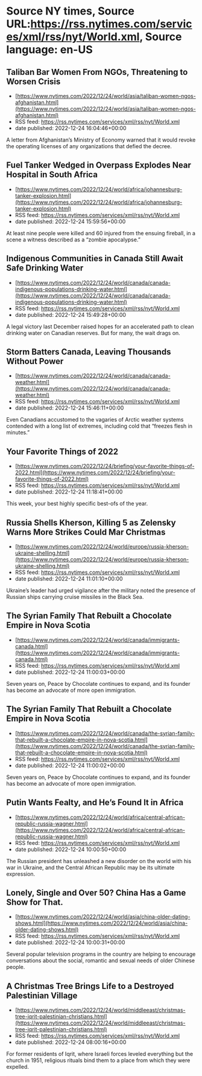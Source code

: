 # Source NY times, Source URL:https://rss.nytimes.com/services/xml/rss/nyt/World.xml, Source language: en-US

## Taliban Bar Women From NGOs, Threatening to Worsen Crisis
 - [https://www.nytimes.com/2022/12/24/world/asia/taliban-women-ngos-afghanistan.html](https://www.nytimes.com/2022/12/24/world/asia/taliban-women-ngos-afghanistan.html)
 - RSS feed: https://rss.nytimes.com/services/xml/rss/nyt/World.xml
 - date published: 2022-12-24 16:04:46+00:00

A letter from Afghanistan’s Ministry of Economy warned that it would revoke the operating licenses of any organizations that defied the decree.

## Fuel Tanker Wedged in Overpass Explodes Near Hospital in South Africa
 - [https://www.nytimes.com/2022/12/24/world/africa/johannesburg-tanker-explosion.html](https://www.nytimes.com/2022/12/24/world/africa/johannesburg-tanker-explosion.html)
 - RSS feed: https://rss.nytimes.com/services/xml/rss/nyt/World.xml
 - date published: 2022-12-24 15:59:56+00:00

At least nine people were killed and 60 injured from the ensuing fireball, in a scene a witness described as a “zombie apocalypse.”

## Indigenous Communities in Canada Still Await Safe Drinking Water
 - [https://www.nytimes.com/2022/12/24/world/canada/canada-indigenous-populations-drinking-water.html](https://www.nytimes.com/2022/12/24/world/canada/canada-indigenous-populations-drinking-water.html)
 - RSS feed: https://rss.nytimes.com/services/xml/rss/nyt/World.xml
 - date published: 2022-12-24 15:49:28+00:00

A legal victory last December raised hopes for an accelerated path to clean drinking water on Canadian reserves. But for many, the wait drags on.

## Storm Batters Canada, Leaving Thousands Without Power
 - [https://www.nytimes.com/2022/12/24/world/canada/canada-weather.html](https://www.nytimes.com/2022/12/24/world/canada/canada-weather.html)
 - RSS feed: https://rss.nytimes.com/services/xml/rss/nyt/World.xml
 - date published: 2022-12-24 15:46:11+00:00

Even Canadians accustomed to the vagaries of Arctic weather systems contended with a long list of extremes, including cold that “freezes flesh in minutes.”

## Your Favorite Things of 2022
 - [https://www.nytimes.com/2022/12/24/briefing/your-favorite-things-of-2022.html](https://www.nytimes.com/2022/12/24/briefing/your-favorite-things-of-2022.html)
 - RSS feed: https://rss.nytimes.com/services/xml/rss/nyt/World.xml
 - date published: 2022-12-24 11:18:41+00:00

This week, your best highly specific best-ofs of the year.

## Russia Shells Kherson, Killing 5 as Zelensky Warns More Strikes Could Mar Christmas
 - [https://www.nytimes.com/2022/12/24/world/europe/russia-kherson-ukraine-shelling.html](https://www.nytimes.com/2022/12/24/world/europe/russia-kherson-ukraine-shelling.html)
 - RSS feed: https://rss.nytimes.com/services/xml/rss/nyt/World.xml
 - date published: 2022-12-24 11:01:10+00:00

Ukraine’s leader had urged vigilance after the military noted the presence of Russian ships carrying cruise missiles in the Black Sea.

## The Syrian Family That Rebuilt a Chocolate Empire in Nova Scotia
 - [https://www.nytimes.com/2022/12/24/world/canada/immigrants-canada.html](https://www.nytimes.com/2022/12/24/world/canada/immigrants-canada.html)
 - RSS feed: https://rss.nytimes.com/services/xml/rss/nyt/World.xml
 - date published: 2022-12-24 11:00:03+00:00

Seven years on, Peace by Chocolate continues to expand, and its founder has become an advocate of more open immigration.

## The Syrian Family That Rebuilt a Chocolate Empire in Nova Scotia
 - [https://www.nytimes.com/2022/12/24/world/canada/the-syrian-family-that-rebuilt-a-chocolate-empire-in-nova-scotia.html](https://www.nytimes.com/2022/12/24/world/canada/the-syrian-family-that-rebuilt-a-chocolate-empire-in-nova-scotia.html)
 - RSS feed: https://rss.nytimes.com/services/xml/rss/nyt/World.xml
 - date published: 2022-12-24 11:00:02+00:00

Seven years on, Peace by Chocolate continues to expand, and its founder has become an advocate of more open immigration.

## Putin Wants Fealty, and He’s Found It in Africa
 - [https://www.nytimes.com/2022/12/24/world/africa/central-african-republic-russia-wagner.html](https://www.nytimes.com/2022/12/24/world/africa/central-african-republic-russia-wagner.html)
 - RSS feed: https://rss.nytimes.com/services/xml/rss/nyt/World.xml
 - date published: 2022-12-24 10:00:50+00:00

The Russian president has unleashed a new disorder on the world with his war in Ukraine, and the Central African Republic may be its ultimate expression.

## Lonely, Single and Over 50? China Has a Game Show for That.
 - [https://www.nytimes.com/2022/12/24/world/asia/china-older-dating-shows.html](https://www.nytimes.com/2022/12/24/world/asia/china-older-dating-shows.html)
 - RSS feed: https://rss.nytimes.com/services/xml/rss/nyt/World.xml
 - date published: 2022-12-24 10:00:31+00:00

Several popular television programs in the country are helping to encourage conversations about the social, romantic and sexual needs of older Chinese people.

## A Christmas Tree Brings Life to a Destroyed Palestinian Village
 - [https://www.nytimes.com/2022/12/24/world/middleeast/christmas-tree-iqrit-palestinian-christians.html](https://www.nytimes.com/2022/12/24/world/middleeast/christmas-tree-iqrit-palestinian-christians.html)
 - RSS feed: https://rss.nytimes.com/services/xml/rss/nyt/World.xml
 - date published: 2022-12-24 08:00:16+00:00

For former residents of Iqrit, where Israeli forces leveled everything but the church in 1951, religious rituals bind them to a place from which they were expelled.
